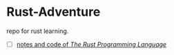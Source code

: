 # Rust-Adventure

repo for rust learning.

+ [ ] [notes and code of *The Rust Programming Language*](./TRPL)
